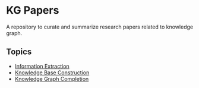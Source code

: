 # KG Papers

A repository to curate and summarize research papers related to knowledge graph.

## Topics
- [Information Extraction](papers_ie.md)
- [Knowledge Base Construction](papers_kbc.md)
- [Knowledge Graph Completion](papers_kgc.md)

